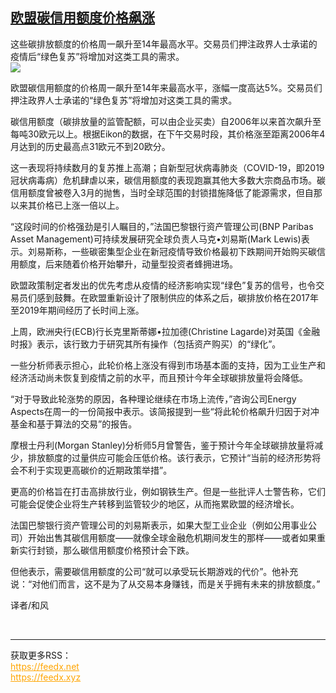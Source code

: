 <!--1594680730000-->
[欧盟碳信用额度价格飙涨](https://cn.ft.com/story/001088523?full=y)
------

<div></div><div class="story-lead">这些碳排放额度的价格周一飙升至14年最高水平。交易员们押注政界人士承诺的疫情后“绿色复苏”将增加对这类工具的需求。</div><div class=" story-image image"><img src="https://thumbor.ftacademy.cn/unsafe/1340x754/https://thumbor.ftacademy.cn/unsafe/picture/1/000093621_piclink.jpg"></div><div class="story-body"><div id="story-body-container"><p>欧盟碳信用额度的价格周一飙升至14年来最高水平，涨幅一度高达5%。交易员们押注政界人士承诺的“绿色复苏”将增加对这类工具的需求。</p><p>碳信用额度（碳排放量的监管配额，可以由企业买卖）自2006年以来首次飙升至每吨30欧元以上。根据Eikon的数据，在下午交易时段，其价格涨至距离2006年4月达到的历史最高点31欧元不到20欧分。</p><p>这一表现将持续数月的复苏推上高潮；自新型冠状病毒肺炎（COVID-19，即2019冠状病毒病）危机肆虐以来，碳信用额度的表现跑赢其他大多数大宗商品市场。碳信用额度曾被卷入3月的抛售，当时全球范围的封锁措施降低了能源需求，但自那以来其价格已上涨一倍以上。</p><p>“这段时间的价格强劲是引人瞩目的，”法国巴黎银行资产管理公司(BNP Paribas Asset Management)可持续发展研究全球负责人马克•刘易斯(Mark Lewis)表示。刘易斯称，一些碳密集型企业在新冠疫情导致价格最初下跌期间开始购买碳信用额度，后来随着价格开始攀升，动量型投资者蜂拥进场。</p><div  data-o-ads-name="mpu-middle1" class="o-ads in-article-advert" data-o-ads-formats-default="false"  data-o-ads-formats-small="FtcMobileMpu"  data-o-ads-formats-medium="FtcMpu" data-o-ads-formats-large="FtcMpu" data-o-ads-formats-extra="FtcMpu" data-o-ads-targeting="cnpos=middle1;" data-cy='[{"devices":["PC","iPhoneWeb","AndroidWeb","iPhoneApp","AndroidApp"],"pattern":"MPU","position":"Middle1","container":"mpuInStory"}]'></div><p>欧盟政策制定者发出的优先考虑从疫情的经济影响实现“绿色”复苏的信号，也令交易员们感到鼓舞。在欧盟重新设计了限制供应的体系之后，碳排放价格在2017年至2019年期间经历了长时间上涨。</p><p>上周，欧洲央行(ECB)行长克里斯蒂娜•拉加德(Christine Lagarde)对英国《金融时报》表示，该行致力于研究其所有操作（包括资产购买）的“绿化”。</p><p>一些分析师表示担心，此轮价格上涨没有得到市场基本面的支持，因为工业生产和经济活动尚未恢复到疫情之前的水平，而且预计今年全球碳排放量将会降低。</p><p>“对于导致此轮涨势的原因，各种理论继续在市场上流传，”咨询公司Energy Aspects在周一的一份简报中表示。该简报提到一些“将此轮价格飙升归因于对冲基金和基于算法的交易”的报告。</p><p>摩根士丹利(Morgan Stanley)分析师5月曾警告，鉴于预计今年全球碳排放量将减少，排放额度的过量供应可能会压低价格。该行表示，它预计“当前的经济形势将会不利于实现更高碳价的近期政策举措”。</p><p>更高的价格旨在打击高排放行业，例如钢铁生产。但是一些批评人士警告称，它们可能会促使企业将生产转移到监管较少的地区，从而拖累欧盟的经济增长。</p><div data-o-ads-name="mpu-middle2" class="o-ads in-article-advert" data-o-ads-formats-default="false"  data-o-ads-formats-small="FtcMobileMpu"  data-o-ads-formats-medium="false" data-o-ads-formats-large="false" data-o-ads-formats-extra="false" data-o-ads-targeting="cnpos=middle2;" data-cy='[{"devices":["iPhoneWeb","AndroidWeb","iPhoneApp","AndroidApp"],"pattern":"MPU","position":"Middle2","container":"mpuInStory"}]'></div><p>法国巴黎银行资产管理公司的刘易斯表示，如果大型工业企业（例如公用事业公司）开始出售其碳信用额度——就像全球金融危机期间发生的那样——或者如果重新实行封锁，那么碳信用额度价格预计会下跌。</p><p>但他表示，需要碳信用额度的公司“就可以承受玩长期游戏的代价”。他补充说：“对他们而言，这不是为了从交易本身赚钱，而是关乎拥有未来的排放额度。”</p><p>译者/和风</p></div><div class="clearfloat"></div></div><br><hr><div>获取更多RSS：<br><a href="https://feedx.net" style="color:orange" target="_blank">https://feedx.net</a> <br><a href="https://feedx.xyz" style="color:orange" target="_blank">https://feedx.xyz</a><br></div>
